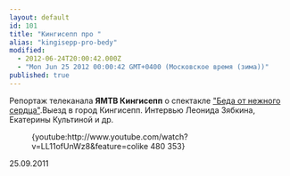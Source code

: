 ```yaml
---
layout: default
id: 101
title: "Кингисепп про "
alias: "kingisepp-pro-bedy"
modified: 
  - 2012-06-24T20:00:42.000Z
  - "Mon Jun 25 2012 00:00:42 GMT+0400 (Московское время (зима))"
published: true
---
```


Репортаж телеканала **ЯМТВ Кингисепп** о спектакле ["Беда от нежного сердца"](39-beda-ot-neghnogo-serdca.html).Выезд в город Кингисепп. Интервью Леонида Зябкина, Екатерины Культиной и др.

<figure>{youtube:http://www.youtube.com/watch?v=LL11ofUnWz8&feature=colike 480 353}</figure>

25.09.2011